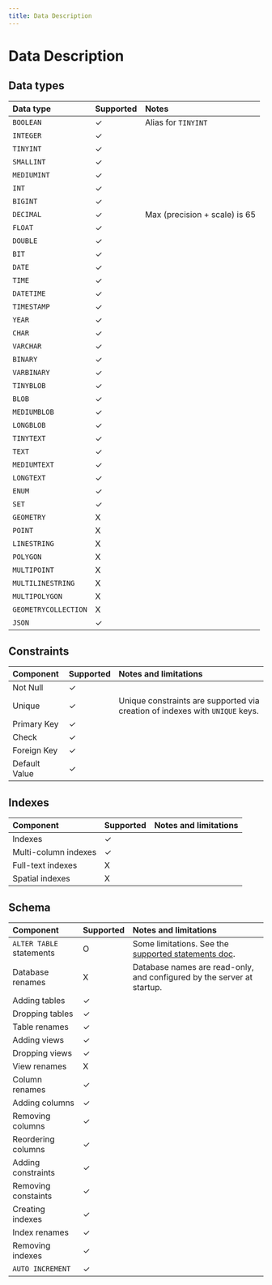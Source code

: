 ```yaml
---
title: Data Description
---
```


# Data Description

## Data types

| Data type            | Supported                        | Notes                           |
| :------------------- | :------------------------------- | :------------------------------ |
| `BOOLEAN`            | <span class="greenText">✓</span> | Alias for `TINYINT`             |
| `INTEGER`            | ✓                                |                                 |
| `TINYINT`            | ✓                                |                                 |
| `SMALLINT`           | ✓                                |                                 |
| `MEDIUMINT`          | ✓                                |                                 |
| `INT`                | ✓                                |                                 |
| `BIGINT`             | ✓                                |                                 |
| `DECIMAL`            | ✓                                | Max \(precision + scale\) is 65 |
| `FLOAT`              | ✓                                |                                 |
| `DOUBLE`             | ✓                                |                                 |
| `BIT`                | ✓                                |                                 |
| `DATE`               | ✓                                |                                 |
| `TIME`               | ✓                                |                                 |
| `DATETIME`           | ✓                                |                                 |
| `TIMESTAMP`          | ✓                                |                                 |
| `YEAR`               | ✓                                |                                 |
| `CHAR`               | ✓                                |                                 |
| `VARCHAR`            | ✓                                |                                 |
| `BINARY`             | ✓                                |                                 |
| `VARBINARY`          | ✓                                |                                 |
| `TINYBLOB`           | ✓                                |                                 |
| `BLOB`               | ✓                                |                                 |
| `MEDIUMBLOB`         | ✓                                |                                 |
| `LONGBLOB`           | ✓                                |                                 |
| `TINYTEXT`           | ✓                                |                                 |
| `TEXT`               | ✓                                |                                 |
| `MEDIUMTEXT`         | ✓                                |                                 |
| `LONGTEXT`           | ✓                                |                                 |
| `ENUM`               | ✓                                |                                 |
| `SET`                | ✓                                |                                 |
| `GEOMETRY`           | X                                |                                 |
| `POINT`              | X                                |                                 |
| `LINESTRING`         | X                                |                                 |
| `POLYGON`            | X                                |                                 |
| `MULTIPOINT`         | X                                |                                 |
| `MULTILINESTRING`    | X                                |                                 |
| `MULTIPOLYGON`       | X                                |                                 |
| `GEOMETRYCOLLECTION` | X                                |                                 |
| `JSON`               | ✓                                |                                 |

## Constraints

| Component     | Supported | Notes and limitations                                                        |
| :------------ | :-------- | :--------------------------------------------------------------------------- |
| Not Null      | ✓         |                                                                              |
| Unique        | ✓         | Unique constraints are supported via creation of indexes with `UNIQUE` keys. |
| Primary Key   | ✓         |                                                                              |
| Check         | ✓         |                                                                              |
| Foreign Key   | ✓         |                                                                              |
| Default Value | ✓         |                                                                              |

## Indexes

| Component            | Supported | Notes and limitations |
| :------------------- | :-------- | :-------------------- |
| Indexes              | ✓         |                       |
| Multi-column indexes | ✓         |                       |
| Full-text indexes    | X         |                       |
| Spatial indexes      | X         |                       |

## Schema

| Component                | Supported | Notes and limitations                                                          |
| :----------------------- | :-------- | :----------------------------------------------------------------------------- |
| `ALTER TABLE` statements | O         | Some limitations. See the [supported statements doc](supported-statements.md). |
| Database renames         | X         | Database names are read-only, and configured by the server at startup.         |
| Adding tables            | ✓         |                                                                                |
| Dropping tables          | ✓         |                                                                                |
| Table renames            | ✓         |                                                                                |
| Adding views             | ✓         |                                                                                |
| Dropping views           | ✓         |                                                                                |
| View renames             | X         |                                                                                |
| Column renames           | ✓         |                                                                                |
| Adding columns           | ✓         |                                                                                |
| Removing columns         | ✓         |                                                                                |
| Reordering columns       | ✓         |                                                                                |
| Adding constraints       | ✓         |                                                                                |
| Removing constaints      | ✓         |                                                                                |
| Creating indexes         | ✓         |                                                                                |
| Index renames            | ✓         |                                                                                |
| Removing indexes         | ✓         |                                                                                |
| `AUTO INCREMENT`         | ✓         |                                                                                |
